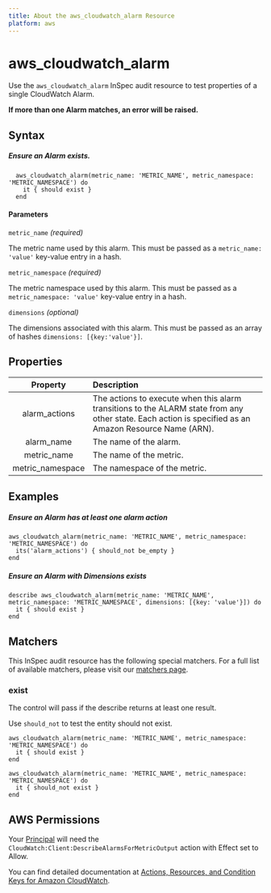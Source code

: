 ```yaml
---
title: About the aws_cloudwatch_alarm Resource
platform: aws
---
```


# aws_cloudwatch_alarm

Use the `aws_cloudwatch_alarm` InSpec audit resource to test properties of a single CloudWatch Alarm.

**If more than one Alarm matches, an error will be raised.**

## Syntax

##### Ensure an Alarm exists.

      aws_cloudwatch_alarm(metric_name: 'METRIC_NAME', metric_namespace: 'METRIC_NAMESPACE') do
        it { should exist }
      end
      
#### Parameters

`metric_name` _(required)_

The metric name used by this alarm. This must be passed as a `metric_name: 'value'` key-value entry in a hash.

`metric_namespace` _(required)_

The metric namespace used by this alarm. This must be passed as a `metric_namespace: 'value'` key-value entry in a hash.

`dimensions` _(optional)_

The dimensions associated with this alarm. This must be passed as an array of hashes `dimensions: [{key:'value'}]`.

## Properties

| Property | Description |
| :---: | :--- |
|alarm_actions    | The actions to execute when this alarm transitions to the ALARM state from any other state. Each action is specified as an Amazon Resource Name (ARN).  |
|alarm_name       | The name of the alarm. |
|metric_name      | The name of the metric. |
|metric_namespace | The namespace of the metric. |

## Examples

##### Ensure an Alarm has at least one alarm action

    aws_cloudwatch_alarm(metric_name: 'METRIC_NAME', metric_namespace: 'METRIC_NAMESPACE') do
      its('alarm_actions') { should_not be_empty }
    end
    
##### Ensure an Alarm with Dimensions exists

    describe aws_cloudwatch_alarm(metric_name: 'METRIC_NAME', metric_namespace: 'METRIC_NAMESPACE', dimensions: [{key: 'value'}]) do
      it { should exist }
    end

## Matchers

This InSpec audit resource has the following special matchers. For a full list of available matchers, please visit our [matchers page](https://www.inspec.io/docs/reference/matchers/).

### exist

The control will pass if the describe returns at least one result.

Use `should_not` to test the entity should not exist.

    aws_cloudwatch_alarm(metric_name: 'METRIC_NAME', metric_namespace: 'METRIC_NAMESPACE') do
      it { should exist }
    end

    aws_cloudwatch_alarm(metric_name: 'METRIC_NAME', metric_namespace: 'METRIC_NAMESPACE') do
      it { should_not exist }
    end
    
## AWS Permissions

Your [Principal](https://docs.aws.amazon.com/IAM/latest/UserGuide/intro-structure.html#intro-structure-principal) will need the `CloudWatch:Client:DescribeAlarmsForMetricOutput` action with Effect set to Allow.

You can find detailed documentation at [Actions, Resources, and Condition Keys for Amazon CloudWatch](https://docs.aws.amazon.com/IAM/latest/UserGuide/list_amazoncloudwatch.html).
